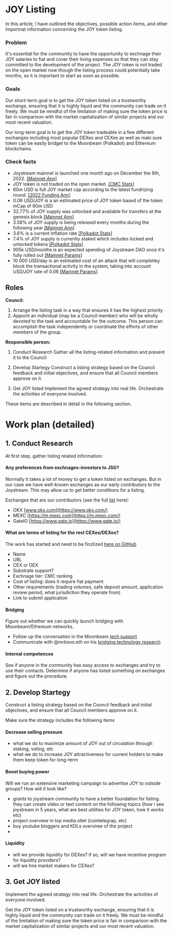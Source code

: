 # JOY Listing 

In this article, I have outlined the objectives, possible action items, and other importnat information concerning the JOY token listing.

### Problem

It's essential for the community to have the opportunity to exchnage their JOY salaries to fiat and cover their living expenses so that they can stay committed to the development of the project. The JOY token is not traded on the open market now though the listing process could potentially take months, so it is important to start as soon as possible. 

### Goals

Our short-term goal is to get the JOY token listed on a trustworthy exchange, ensuring that it is highly liquid and the community can trade on it freely. We must be mindful of the limitation of making sure the token price is fair in comparison with the market capitalization of similar projects and our most recent valuation.

Our long-term goal is to get the JOY token tradeable in a few different exchanges including most popular DEXes and CEXes as well as maki sure token can be easily bridget to the Moonbeam (Polkadot) and Ethereum blockchains.  

### Check facts

- Joystream mainnet is launched one month ago on December the 9th, 2022. [[Mainnet Ann]](https://blog.joystream.org/mainnet-is-live/)
- JOY token is not traded on the open market. [[CMC Stats]](https://coinmarketcap.com/currencies/joystream/)
- 60m USD is full JOY market cap according to the latest fundrizing round. [[2022 Funding Ann]](https://blog.joystream.org/2022-funding/)
- 0.06 USD/JOY is a an estimated price of JOY token based of the token mCap of 60m USD
- 32.77% of JOY supply was unlocked and available for transfers at the genesis block [[Mainnet Ann]](https://blog.joystream.org/mainnet-is-live/)
- 3.58% of JOY supply is being released every months during the following year [[Mainnet Ann]](https://blog.joystream.org/mainnet-is-live/)
- 3.6% is a current inflation rate [[Polkadot Stats]](https://polkadot.js.org/apps/?rpc=wss%3A%2F%2Frpc.joystream.org%3A9944#/staking)
- 7.4% of JOY supply is currently staked which includes locked and unlocked tokens [[Polkadot Stats]](https://polkadot.js.org/apps/?rpc=wss%3A%2F%2Frpc.joystream.org%3A9944#/staking)
- 905k USD/months is an expected spending of Joystream DAO once it's fully rolled out [[Mainnet Params]](https://gist.github.com/bedeho/1b231111596e25b215bc66f0bd0e7ccc)
- 10 000 USD/day is an estimated cost of an attack that will completley block the transactional activity in the system, taking into account USD/JOY rate of 0.06 [[Mainnet Params]](https://gist.github.com/bedeho/1b231111596e25b215bc66f0bd0e7ccc)

## Roles

**Council:**

1. Arrange the listing task in a way that ensures it has the highest priority
2. Appoint an individual (may be a Council member) who will be wholly devoted to the task and accountable for the outcome. This person can accomplish the task independently or coordinate the efforts of other members of the group.

**Responsible person:**

1. Conduct Research 
Gather all the listing-related information and present it to the Council

2. Develop Startegy
Construct a listing strategy based on the Council feedback and initial objectives, and ensure that all Council members approve on it.

3. Get JOY listed
Implement the agreed strategy into real life. Orchestrate the activities of everyone involved. 

These items are described in detail in the following section.

# Work plan (detailed)

## 1. Conduct Research

At first step, gather listing related information:

#### Any preferences from exchnages-investors to JSG?

Normally it takes a lot of money to get a token listed on exchanges. But in our case we have well-known exchanges as our early contributors to the Joystream. This may allow us to get better conditions for a listing.

Exchanges that are our contributors (see the full [list](https://arcticstartup.com/joystream-raised-d-5-85-m/) here):

- OKX [www.okx.com](https://www.okx.com/)
- MEXC [https://m.mexc.com](https://m.mexc.com/)
- GateIO [https://www.gate.io](https://www.gate.io/)

#### What are terms of listing for the rest CEXes/DEXes? 

The work has started and need to be finzlized [here on GitHub](https://github.com/Joystream/community-repo/issues/865)
 - Name 
 - URL
 - CEX or DEX
 - Substrate support?
 - Exchnage tier: CMC ranking
 - Cost of listing: does it require fiat payment
 - Other requirements (trading volumes, safe deposit amount, application review period, what jurisdiction they operate from)
 - Link to submit application

#### Bridging 

Figure out whether we can quickly launch bridging with Moonbeam/Ethereum networks. 
- Follow up the conversation in the Moonbeam [tech support](https://discord.com/channels/745382242326413442/930467366268198912/1059188993385824267) 
- Communicate with @mrbovo.eth on his [bridging technology research](https://discord.com/channels/811216481340751934/1035124335255506984/1059754673797607465)

#### Internal competences 

See if anyone in the community has easy access to exchanges and try to use their contacts. Determine if anyone has listed something on exchanges and figure out the procedure.

## 2. Develop Startegy
Construct a listing strategy based on the Council feedback and initial objectives, and ensure that all Council members approve on it.

Make sure the strategy includes the following items 

#### Decrease selling pressure
- what we do to maximize amount of JOY out of circulation through staking, voting, etc
- what we do to increase JOY attractiveness for current holders to make them keep token for long-term

#### Boost buying power
Will we run an extensive marketing campaign to advertise JOY to outside groups? How will it look like?
- grants to joystream community to have a better foundation for listing. they can create video or text content on the following topics  (how i see joystream in 5 years, what are best utilities for JOY token, how it works etc)
- project overview in top media otlet (cointelegrap, etc)
- buy youtube bloggers and KOLs overviree of the project
- 

#### Liquidity 
- will we provide liquidity for DEXes? if so, will we have incentive program for liquidity providers? 
- will we hire market makers for CEXes?

## 3. Get JOY listed

Implement the agreed strategy into real life. Orchestrate the activities of everyone involved. 

Get the JOY token listed on a trustworthy exchange, ensuring that it is highly liquid and the community can trade on it freely. We must be mindful of the limitation of making sure the token price is fair in comparison with the market capitalization of similar projects and our most recent valuation.
